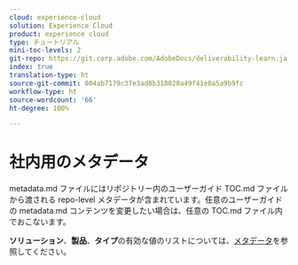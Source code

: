 ```yaml
---
cloud: experience-cloud
solution: Experience Cloud
product: experience cloud
type: チュートリアル
mini-toc-levels: 2
git-repo: https://git.corp.adobe.com/AdobeDocs/deliverability-learn.ja-JP
index: true
translation-type: ht
source-git-commit: 004ab7179c37e3ad8b318020a49f41e8a5a9b9fc
workflow-type: ht
source-wordcount: '66'
ht-degree: 100%

---
```



# 社内用のメタデータ

metadata.md ファイルにはリポジトリー内のユーザーガイド TOC.md ファイルから渡される repo-level メタデータが含まれています。任意のユーザーガイドの metadata.md コンテンツを変更したい場合は、任意の TOC.md ファイル内でおこないます。

**ソリューション**、**製品**、**タイプ**&#x200B;の有効な値のリストについては、[メタデータ](https://experienceleague.adobe.com/docs/authoring-guide-exl/using/editing/user-guide-setup/metadata.html?lang=ja)を参照してください。
